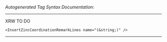 _Autogenerated Tag Syntax Documentation:_

---
XRW TO DO

```
<InsertZincCoordinationRemarkLines name="(&string;)" />
```



---
